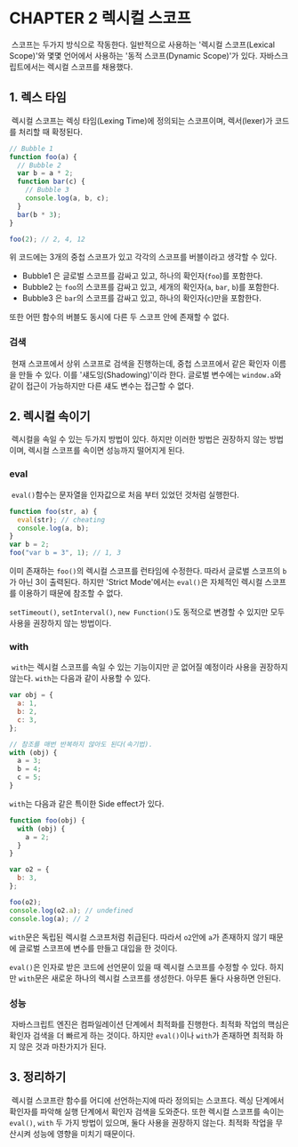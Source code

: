 # CHAPTER 2 렉시컬 스코프

&nbsp;스코프는 두가지 방식으로 작동한다. 일반적으로 사용하는 '렉시컬 스코프(Lexical Scope)'와 몇몇 언어에서 사용하는 '동적 스코프(Dynamic Scope)'가 있다. 자바스크립트에서는 렉시컬 스코프를 채용했다.

## 1. 렉스 타임

&nbsp;렉시컬 스코프는 렉싱 타임(Lexing Time)에 정의되는 스코프이며, 렉서(lexer)가 코드를 처리할 때 확정된다.

```javascript
// Bubble 1
function foo(a) {
  // Bubble 2
  var b = a * 2;
  function bar(c) {
    // Bubble 3
    console.log(a, b, c);
  }
  bar(b * 3);
}

foo(2); // 2, 4, 12
```

위 코드에는 3개의 중첩 스코프가 있고 각각의 스코프를 버블이라고 생각할 수 있다.

- Bubble1 은 글로벌 스코프를 감싸고 있고, 하나의 확인자(`foo`)를 포함한다.
- Bubble2 는 `foo`의 스코프를 감싸고 있고, 세개의 확인자(`a`, `bar`, `b`)를 포함한다.
- Bubble3 은 `bar`의 스코프를 감싸고 있고, 하나의 확인자(`c`)만을 포함한다.

또한 어떤 함수의 버블도 동시에 다른 두 스코프 안에 존재할 수 없다.

### 검색

&nbsp;현재 스코프에서 상위 스코프로 검색을 진행하는데, 중첩 스코프에서 같은 확인자 이름을 만들 수 있다. 이를 '섀도잉(Shadowing)'이라 한다. 글로벌 변수에는 `window.a`와 같이 접근이 가능하지만 다른 섀도 변수는 접근할 수 없다.

## 2. 렉시컬 속이기

&nbsp;렉시컬을 속일 수 있는 두가지 방법이 있다. 하지만 이러한 방법은 권장하지 않는 방법이며, 렉시컬 스코프를 속이면 성능까지 떨어지게 된다.

### eval

&nbsp;`eval()`함수는 문자열을 인자값으로 처음 부터 있었던 것처럼 실행한다.

```javascript
function foo(str, a) {
  eval(str); // cheating
  console.log(a, b);
}
var b = 2;
foo("var b = 3", 1); // 1, 3
```

이미 존재하는 `foo()`의 렉시컬 스코프를 런타임에 수정한다. 따라서 글로벌 스코프의 `b`가 아닌 3이 출력된다. 하지만 'Strict Mode'에서는 `eval()`은 자체적인 렉시컬 스코프를 이용하기 때문에 참조할 수 없다.

`setTimeout()`, `setInterval()`, `new Function()`도 동적으로 변경할 수 있지만 모두 사용을 권장하지 않는 방법이다.

### with

&nbsp;`with`는 렉시컬 스코프를 속일 수 있는 기능이지만 곧 없어질 예정이라 사용을 권장하지 않는다. `with`는 다음과 같이 사용할 수 있다.

```javascript
var obj = {
  a: 1,
  b: 2,
  c: 3,
};

// 참조를 매번 반복하지 않아도 된다(속기법).
with (obj) {
  a = 3;
  b = 4;
  c = 5;
}
```

`with`는 다음과 같은 특이한 Side effect가 있다.

```javascript
function foo(obj) {
  with (obj) {
    a = 2;
  }
}

var o2 = {
  b: 3,
};

foo(o2);
console.log(o2.a); // undefined
console.log(a); // 2
```

`with`문은 독립된 렉시컬 스코프처럼 취급된다. 따라서 `o2`안에 `a`가 존재하지 않기 때문에 글로벌 스코프에 변수를 만들고 대입을 한 것이다.

`eval()`은 인자로 받은 코드에 선언문이 있을 때 렉시컬 스코프를 수정할 수 있다. 하지만 `with`문은 새로운 하나의 렉시컬 스코프를 생성한다. 아무튼 둘다 사용하면 안된다.

### 성능

&nbsp;자바스크립트 엔진은 컴파일레이션 단계에서 최적화를 진행한다. 최적화 작업의 핵심은 확인자 검색을 더 빠르게 하는 것이다. 하지만 `eval()`이나 `with`가 존재하면 최적화 하지 않은 것과 마찬가지가 된다.

## 3. 정리하기

&nbsp;렉시컬 스코프란 함수를 어디에 선언하는지에 따라 정의되는 스코프다. 렉싱 단계에서 확인자를 파악해 실행 단계에서 확인자 검색을 도와준다. 또한 렉시컬 스코프를 속이는 `eval()`, `with` 두 가지 방법이 있으며, 둘다 사용을 권장하지 않는다. 최적화 작업을 무산시켜 성능에 영향을 미치기 때문이다.

